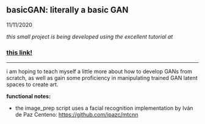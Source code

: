 ## basicGAN: literally a basic GAN

11/11/2020

*this small project is being developed using the excellent tutorial at*
### [this link!](https://machinelearningmastery.com/how-to-interpolate-and-perform-vector-arithmetic-with-faces-using-a-generative-adversarial-network/)

------------------------------------------------------------------------------------------------

i am hoping to teach myself a little more about how to develop GANs from scratch,
as well as gain some proficiency in manipulating trained GAN latent spaces to create art.


**functional notes:**
- the image_prep script uses a facial recognition implementation by Iván de Paz Centeno:
https://github.com/ipazc/mtcnn